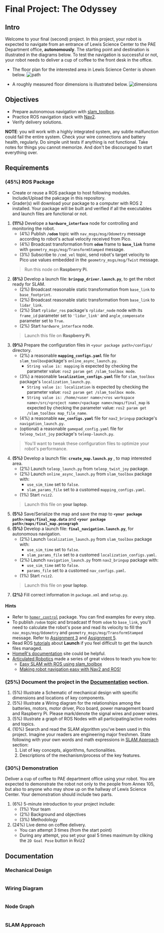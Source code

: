 # Final Project: The Odyssey

## Intro
Welcome to your final (second) project. 
In this project, your robot is expected to navigate from an entrance of Lewis Science Center to the PAE Department office, **autonomously**. 
The starting point and destination is illustrated in the diagrams below.
To test the navigation is successful or not, your robot needs to deliver a cup of coffee to the front desk in the office. 

- The floor plan for the interested area in Lewis Science Center is shown below.
![path](figures/lsc_nav_floorplan.png)

- A roughly measured floor dimensions is illustrated below.
![dimensions](figures/lsc_nav_dimensions.png)

## Objectives
- Prepare autonomous navigation with [slam_toolbox](https://github.com/SteveMacenski/slam_toolbox).
- Practice ROS navigation stack with [Nav2](https://docs.nav2.org/).
- Verify delivery solutions.

**NOTE**: you will work with a highly integrated system, any subtle malfunction could fail the entire system.
Check your wire connections and battery health, regularly. 
Do simple unit tests if anything is not functional. 
Take notes for things you cannot memorize.
And don't be discouraged to start everything over.

## Requirements

### (45%) ROS Package
- Create or reuse a ROS package to host following modules. 
Include/Upload the pakcage in this repository.
- Grader(s) will download your package to a computer with ROS 2 installed.
  Your package will be built and verified if all the executables and launch files are functional or not.
  
1. **(11%)** Develope a **`hardware_interface`** node for controlling and monitoring the robot. 
    - (4%) Publish **`/odom`** topic with `nav_msgs/msg/Odometry` message according to robot's actual velocity received from Pico.
    - (4%) Broadcast transformation from **`odom`** frame to **`base_link`** frame with `geometry_msgs/msg/TransformStamped` message.
    - (3%) Subscribe to `/cmd_vel` topic, send robot's target velocity to Pico use values embedded in the `geometry_msgs/msg/Twist` message.   
    > Run this node on **Raspberry Pi**.
2. **(8%)** Develop a launch file: **`bringup_driver.launch.py`**, to get the robot ready for SLAM.
    - (2%) Broadcast reasonable static transformation from `base_link` to `base_footprint`.
    - (2%) Broadcast reasonable static transformation from `base_link` to `lidar_link`.
    - (2%) Start `rplidar_ros` package's `rplidar_node` node with its `frame_id` parameter set to `'lidar_link'` and `angle_compensate` parameter set to `True`.
    - (2%) Start `hardware_interface` node.
    > Launch this file on **Raspberry Pi**.
3. **(9%)** Prepare the configuration files in `<your package path>/configs/` directory.
    - (2%) a reasonable **`mapping_configs.yaml`** file for `slam_toolbox`package's `online_async_launch.py`.
      - `String value is: mapping` is expected by checking the parameter value: `ros2 param get /slam_toolbox mode`.
    - (3%) a reasonable **`localization_configs.yaml`** file for `slam_toolbox` package's `localization_launch.py`.
      - `String value is: localization` is expected by checking the parameter value: `ros2 param get /slam_toolbox mode`.
      - `String value is: /home/<user name>/<ros workspace name>/src/<project name>/<package name>/maps/final_map` is expected by checking the parameter value: `ros2 param get /slam_toolbox map_file_name`.
    - (4%) a reasonable **`nav_configs.yaml`** file for `nav2_bringup` package's `navigation_launch.py`.
    - (optional) a reasonable `gamepad_config.yaml` file for `teleop_twist_joy` package's `teleop-launch.py`.
    > You'll want to tweak these configuration files to optimize your robot's performance.
4. **(5%)** Develop a launch file: **`create_map.launch.py`** , to map interested area.
    - (2%) Launch `teleop_launch.py` from `teleop_twist_joy` package.
    - (2%) Launch `online_async_launch.py` from `slam_toolbox` package with:
        - `use_sim_time` set to `false`.
        - `slam_params_file` set to a customed `mapping_configs.yaml`.
    - (1%) Start `rviz2`.
    > Launch this file on **your laptop**.
5. **(5%)** Save/Serialize the map and save the map to **`<your package path>/maps/final_map.data`** and **`<your package path>/maps/final_map.posegraph`**
6. **(5%)** Develop a launch file: **`final_navigation.launch.py`**, for autonomous navigation.
    - (2%) Launch `localization_launch.py` from `slam_toolbox` package with:
        - `use_sim_time` set to `false`.
        - `slam_params_file` set to a customed `localization_configs.yaml`.
    - (2%) Launch `navigation_launch.py` from `nav2_bringup` package with:
        - `use_sim_time` set to `false`.
        - `params_file` set to a customed `nav_configs.yaml`.
    - (1%) Start `rviz2`.
    > Launch this file on **your laptop**.
7. **(2%)** Fill correct information in `package.xml` and `setup.py`.
   
#### Hints
- Refer to [`homer_control`](https://github.com/linzhangUCA/homer/tree/main/homer_control) package.
  You can find examples for every step.
- To publish `/odom` topic and broadcast tf from `odom` to `base_link`, you'll need to calculate the robot's pose and read its velocity to fill the `nav_msgs/msg/Odometry` and `geometry_msgs/msg/TransformStamped` message.
  Refer to [Assignment 3](https://classroom.github.com/a/R9LNWs9-) and [Assignment 5](https://classroom.github.com/a/cGOzC79L).
- Read ROS [tutorials](https://docs.ros.org/en/jazzy/Tutorials/Intermediate/Launch/Launch-Main.html) about **Launch** if you feel difficult to get the launch files managed.
- [HomeR's documentation](https://linzhanguca.github.io/homer/) site could be helpful.
- [Articulated Robotics](https://www.youtube.com/@ArticulatedRobotics) made a series of great videos to teach you how to:
  - [Easy SLAM with ROS using slam_toolbox](https://www.youtube.com/watch?v=ZaiA3hWaRzE)
  - [Making robot navigation easy with Nav2 and ROS!](https://www.youtube.com/watch?v=jkoGkAd0GYk)
  
### (25%) Document the project in the [Documentation](README.md#documentation) section.
1. (5%) Illustrate a Schematic of mechanical design with specific dimensions and locations of key components.
2. (5%) Illustrate a Wiring diagram for the relationships among the batteries, motors, motor driver, Pico board, power management board and Raspberry Pi.
   Please mark/denote the signal wires and power wires.
3. (5%) Illustrate a graph of ROS Nodes with all participating/active nodes and topics.
4. (10%) Search and read the SLAM algorithm you've been used in this project.
   Imagine your readers are engineering major freshmen.
   State following with your own words and math expressions in [SLAM Approach](README.md#slam_approach) section:
   1. List of key concepts, algorithms, functionalities.
   2. Descriptions of the mechanism/process of the key features. 
     
### (30%) Demonstration
Deliver a cup of coffee to PAE department office using your robot.
You are expected to demonstrate the robot not only to the people from Annex 105, but also to anyone who may show up on the hallway of Lewis Science Center.
Your demonstration should include two parts.
1. (6%) 5-minute introduction to your project include:
   - (1%) Your team
   - (2%) Background and objectives
   - (3%) Methodology
2. (24%) Live demo on coffee delivery.
   - You can attempt 3 times (from the start point)
   - During any attempt, you set your goal 5 times maximum by cliking the `2D Goal Pose` button in Rviz2

## Documentation

### Mechanical Design
![]()

### Wiring Diagram
![]()

### Node Graph
![]()

### SLAM Approach


